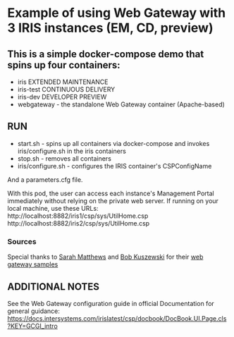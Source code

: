 # Example of using Web Gateway with 3 IRIS instances (EM, CD, preview)

## This is a simple docker-compose demo that spins up four containers: 

* iris EXTENDED MAINTENANCE 
* iris-test CONTINUOUS DELIVERY
* iris-dev DEVELOPER PREVIEW 
* webgateway - the standalone Web Gateway container (Apache-based)

## RUN

* start.sh - spins up all containers via docker-compose and 
    invokes iris/configure.sh in the iris containers
* stop.sh - removes all containers
* iris/configure.sh - configures the IRIS container's CSPConfigName

And a parameters.cfg file.

With this pod, the user can access each instance's Management Portal immediately without relying on the private web server. If running on your local machine, use these URLs:
http://localhost:8882/iris1/csp/sys/UtilHome.csp
http://localhost:8882/iris2/csp/sys/UtilHome.csp

### Sources
Special thanks to [Sarah Matthews](https://github.com/sgmatthews) and [Bob Kuszewski](https://github.com/kuszewski) for their [web gateway samples](https://github.com/intersystems-community/webgateway-examples)


## ADDITIONAL NOTES

See the Web Gateway configuration guide in official Documentation for general guidance:
https://docs.intersystems.com/irislatest/csp/docbook/DocBook.UI.Page.cls?KEY=GCGI_intro

